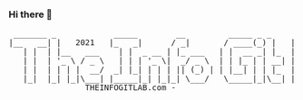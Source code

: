 ### Hi there 👋

<pre>
 _______ _            _____        __         _____ _ _     _           _
|__   __| |   2021   |_   _|      / _|       / ____(_) |   | |         | |
   | |  | |__   ___    | |  _ __ | |_ ___   | |  __ _| |_  | |     __ _| |__
   | |  | '_ \ / _ \   | | | '_ \|  _/ _ \  | | |_ | | __| | |    / _` | '_ \
   | |  | | | |  __/  _| |_| | | | || (_) | | |__| | | |_  | |___| (_| | |_) |
   |_|  |_| |_|\___| |_____|_| |_|_| \___/   \_____|_|\__| |______\__,_|_.__/
	            THEINFOGITLAB.com - 

</pre>

<!--
**theinfogitlab/theinfogitlab** is a ✨ _special_ ✨ repository because its `README.md` (this file) appears on your GitHub profile.

Here are some ideas to get you started:

- 🔭 I’m currently working on ...
- 🌱 I’m currently learning ...
- 👯 I’m looking to collaborate on ...
- 🤔 I’m looking for help with ...
- 💬 Ask me about ...
- 📫 How to reach me: ...
- 😄 Pronouns: ...
- ⚡ Fun fact: ...
-->
